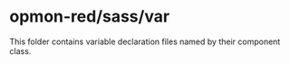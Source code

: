 # opmon-red/sass/var

This folder contains variable declaration files named by their component class.
